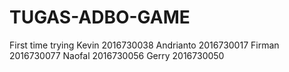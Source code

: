 # TUGAS-ADBO-GAME
First time trying
Kevin  2016730038
Andrianto 2016730017
Firman 2016730077
Naofal 2016730056
Gerry 2016730050
